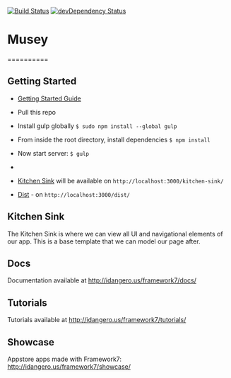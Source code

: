 [![Build Status](https://travis-ci.org/nolimits4web/Framework7.svg?branch=master)](https://travis-ci.org/nolimits4web/Framework7)
[![devDependency Status](https://david-dm.org/nolimits4web/framework7/dev-status.svg)](https://david-dm.org/nolimits4web/framework7#info=devDependencies)

# Musey
==========

## Getting Started
  * [Getting Started Guide](http://www.idangero.us/framework7/get-started/)
  * Pull this repo
  * Install gulp globally `$ sudo npm install --global gulp`
  * From inside the root directory, install dependencies `$ npm install`
  * Now start server: `$ gulp`
  * 

  * [Kitchen Sink](http://localhost:3000/kitchen-sink/) will be available on `http://localhost:3000/kitchen-sink/`
  * [Dist](http://localhost:3000/dist/) - on `http://localhost:3000/dist/`

## Kitchen Sink

The Kitchen Sink is where we can view all UI and navigational elements of our app. This is a base template that we can model our page after.

## Docs

Documentation available at http://idangero.us/framework7/docs/

## Tutorials

Tutorials available at http://idangero.us/framework7/tutorials/

## Showcase

Appstore apps made with Framework7: http://idangero.us/framework7/showcase/
